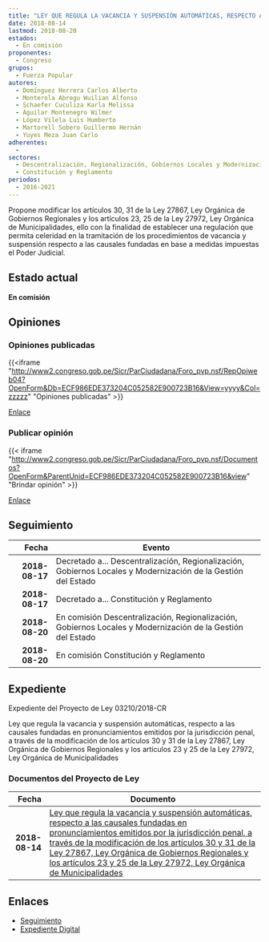 ```yaml
---
title: "LEY QUE REGULA LA VACANCIA Y SUSPENSIÓN AUTOMÁTICAS, RESPECTO A LAS CAUSALES FUNDADAS EN PRONUNCIAMIENTOS EMITIDOS POR LA JURISDICCIÓN PENAL, A TRAVÉS DE LA MODIFICACIÓN DE LOS ARTÍCULOS 30, 31 DE LA LEY 27867, LEY ORGÁNICA DE GOBIERNOS REGIONALES Y LOS ARTÍCULOS 23, 25 DE LA LEY 27972, LEY ORGÁNICA DE MUNICIPALIDADES"
date: 2018-08-14
lastmod: 2018-08-20
estados: 
  - En comisión
proponentes: 
  - Congreso
grupos: 
  - Fuerza Popular
autores: 
  - Domínguez Herrera Carlos Alberto
  - Monterola Abregu Wuilian Alfonso
  - Schaefer Cuculiza Karla Melissa
  - Aguilar Montenegro Wilmer
  - López Vilela Luis Humberto
  - Martorell Sobero Guillermo Hernán
  - Yuyes Meza Juan Carlo
adherentes: 
  - 
sectores: 
  - Descentralización, Regionalización, Gobiernos Locales y Modernización de la Gestión del Estado
  - Constitución y Reglamento
periodos: 
  - 2016-2021
---
```


Propone modificar los artículos 30, 31 de la Ley 27867, Ley Orgánica de Gobiernos Regionales y los artículos 23, 25 de la Ley 27972, Ley Orgánica de Municipalidades, ello con la finalidad de establecer una regulación que permita celeridad en la tramitación de los procedimientos de vacancia y suspensión respecto a las causales fundadas en base a medidas impuestas el Poder Judicial.


## Estado actual

**En comisión**

## Opiniones

### Opiniones publicadas

{{<iframe "http://www2.congreso.gob.pe/Sicr/ParCiudadana/Foro_pvp.nsf/RepOpiweb04?OpenForm&Db=ECF986EDE373204C052582E900723B16&View=yyyy&Col=zzzzz" "Opiniones publicadas" >}}

[Enlace](http://www2.congreso.gob.pe/Sicr/ParCiudadana/Foro_pvp.nsf/RepOpiweb04?OpenForm&Db=ECF986EDE373204C052582E900723B16&View=yyyy&Col=zzzzz)
### Publicar opinión

{{< iframe "http://www2.congreso.gob.pe/Sicr/ParCiudadana/Foro_pvp.nsf/Documentos?OpenForm&ParentUnid=ECF986EDE373204C052582E900723B16&view" "Brindar opinión" >}}

[Enlace](http://www2.congreso.gob.pe/Sicr/ParCiudadana/Foro_pvp.nsf/Documentos?OpenForm&ParentUnid=ECF986EDE373204C052582E900723B16&view)

## Seguimiento

| Fecha | Evento |
|------:|--------|
| **2018-08-17** | Decretado a... Descentralización, Regionalización, Gobiernos Locales y Modernización de la Gestión del Estado|
| **2018-08-17** | Decretado a... Constitución y Reglamento|
| **2018-08-20** | En comisión Descentralización, Regionalización, Gobiernos Locales y Modernización de la Gestión del Estado|
| **2018-08-20** | En comisión Constitución y Reglamento|


## Expediente

Expediente del Proyecto de Ley 03210/2018-CR

Ley que regula la vacancia y suspensión automáticas, respecto a las causales fundadas en pronunciamientos emitidos por la jurisdicción penal, a través de la modificación de los artículos 30 y 31 de la Ley 27867, Ley Orgánica de Gobiernos Regionales y los artículos 23 y 25 de la Ley 27972, Ley Orgánica de Municipalidades


### Documentos del Proyecto de Ley

| Fecha | Documento |
|------:|--------|
| **2018-08-14** | [Ley que regula la vacancia y suspensión automáticas, respecto a las causales fundadas en pronunciamientos emitidos por la jurisdicción penal, a través de la modificación de los artículos 30 y 31 de la Ley 27867, Ley Orgánica de Gobiernos Regionales y los artículos 23 y 25 de la Ley 27972, Ley Orgánica de Municipalidades](http://www.leyes.congreso.gob.pe/Documentos/2016_2021/Proyectos_de_Ley_y_de_Resoluciones_Legislativas/PL0321020180814.pdf) |

## Enlaces 

- [Seguimiento](http://www2.congreso.gob.pe/Sicr/TraDocEstProc/CLProLey2016.nsf/f7fff46988ca05b1052578e100829cc7/8df930019b1868f5052582e9006e6a2f?OpenDocument)
- [Expediente Digital](http://www2.congreso.gob.pe/Sicr/TraDocEstProc/CLProLey2016.nsf/f7fff46988ca05b1052578e100829cc7/8df930019b1868f5052582e9006e6a2f?OpenDocument&Click=05257FB7005EB655.eb71d0cf91d8294e05256cdf006b5706/$Body/0.1C6C)
